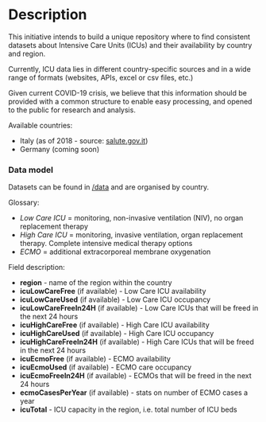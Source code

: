 # Description

This initiative intends to build a unique repository where to find consistent datasets about Intensive Care Units (ICUs) and their availability by country and region.

Currently, ICU data lies in different country-specific sources and in a wide range of formats (websites, APIs, excel or csv files, etc.)

Given current COVID-19 crisis, we believe that this information should be provided with a common structure to enable easy processing, and opened to the public for research and analysis.

Available countries:
* Italy (as of 2018 - source: [salute.gov.it](http://www.dati.salute.gov.it/dati/dettaglioDataset.jsp?menu=dati&idPag=96))
* Germany (coming soon)

### Data model

Datasets can be found in [/data](https://github.com/saccodd/intensive-care-unit-availability/tree/master/data) and are organised by country.

Glossary:
* *Low Care ICU* = monitoring, non-invasive ventilation (NIV), no organ replacement therapy
* *High Care ICU* = monitoring, invasive ventilation, organ replacement therapy. Complete intensive medical therapy options
* *ECMO* = additional extracorporeal membrane oxygenation

Field description:
* **region** - name of the region within the country
* **icuLowCareFree** (if available) - Low Care ICU availability
* **icuLowCareUsed** (if available) - Low Care ICU occupancy
* **icuLowCareFreeIn24H** (if available) - Low Care ICUs that will be freed in the next 24 hours
* **icuHighCareFree** (if available) - High Care ICU availability
* **icuHighCareUsed** (if available) - High Care ICU occupancy
* **icuHighCareFreeIn24H** (if available) - High Care ICUs that will be freed in the next 24 hours
* **icuEcmoFree** (if available) - ECMO availability
* **icuEcmoUsed** (if available) - ECMO care occupancy
* **icuEcmoFreeIn24H** (if available) - ECMOs that will be freed in the next 24 hours
* **ecmoCasesPerYear** (if available) - stats on number of ECMO cases a year
* **icuTotal** - ICU capacity in the region, i.e. total number of ICU beds
